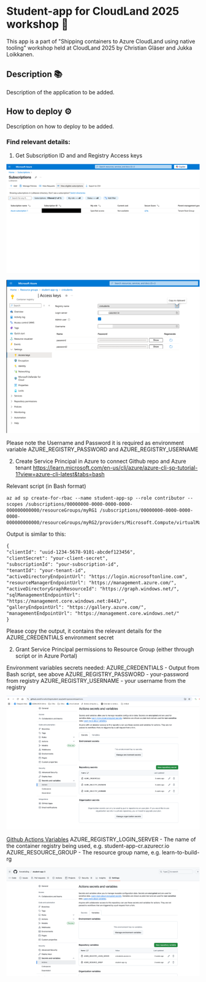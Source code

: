 # Student-app for CloudLand 2025 workshop 🚀

This app is a part of "Shipping containers to Azure CloudLand using native tooling" workshop held at CloudLand 2025 by Christian Gläser and Jukka Loikkanen.

## Description 📚

Description of the application to be added.

## How to deploy ⚙️

Description on how to deploy to be added.

### Find relevant details:

1. Get Subscription ID and and Registry Access keys

![alt text](infrastructure-setup/Subscription.png)

![alt text](infrastructure-setup/container-registry-access-keys.png)

Please note the Username and Password it is required as environment variable AZURE_REGISTRY_PASSWORD and AZURE_REGISTRY_USERNAME

2. Create Service Principal in Azure to connect Github repo and Azure tenant
   https://learn.microsoft.com/en-us/cli/azure/azure-cli-sp-tutorial-1?view=azure-cli-latest&tabs=bash

Relevant script (in Bash format)

```
az ad sp create-for-rbac --name student-app-sp --role contributor --scopes /subscriptions/00000000-0000-0000-0000-000000000000/resourceGroups/myRG1 /subscriptions/00000000-0000-0000-0000-000000000000/resourceGroups/myRG2/providers/Microsoft.Compute/virtualMachines/myVM
```

Output is similar to this:

```
{
"clientId": "uuid-1234-5678-9101-abcdef123456",
"clientSecret": "your-client-secret",
"subscriptionId": "your-subscription-id",
"tenantId": "your-tenant-id",
"activeDirectoryEndpointUrl": "https://login.microsoftonline.com",
"resourceManagerEndpointUrl": "https://management.azure.com/",
"activeDirectoryGraphResourceId": "https://graph.windows.net/",
"sqlManagementEndpointUrl": "https://management.core.windows.net:8443/",
"galleryEndpointUrl": "https://gallery.azure.com/",
"managementEndpointUrl": "https://management.core.windows.net/"
}
```

Please copy the output, it contains the relevant details for the AZURE_CREDENTIALS environment secret

2. Grant Service Principal permissions to Resource Group (either through script or in Azure Portal)

Environment variables secrets needed:
AZURE_CREDENTIALS - Output from Bash script, see above
AZURE_REGISTRY_PASSWORD - your-password from registry
AZURE_REGISTRY_USERNAME - your username from the registry

![GH Actions Secrets](infrastructure-setup/Github-secrets.png)

[Github Actions Variables](/student-app/settings/variables/actions)
AZURE_REGISTRY_LOGIN_SERVER - The name of the container registry being used, e.g. student-app-cr.azurecr.io
AZURE_RESOURCE_GROUP - The resource group name, e.g. learn-to-build-rg

![GH Actions Variables](infrastructure-setup/Github-environment-variables.png)
